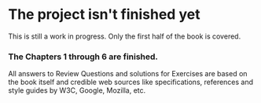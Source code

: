 # The project isn't finished yet

This is still a work in progress. Only the first half of the book is covered.

### The Chapters 1 through 6 are finished.
All answers to Review Questions and solutions for Exercises are based on the book itself 
and credible web sources like specifications, references and style guides by W3C, Google, Mozilla, etc. 
